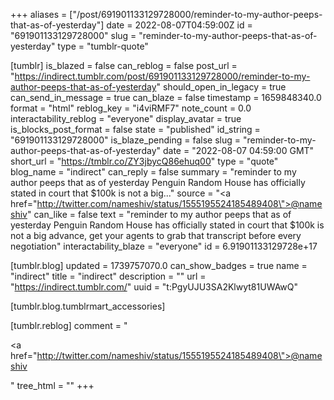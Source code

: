 +++
aliases = ["/post/691901133129728000/reminder-to-my-author-peeps-that-as-of-yesterday"]
date = 2022-08-07T04:59:00Z
id = "691901133129728000"
slug = "reminder-to-my-author-peeps-that-as-of-yesterday"
type = "tumblr-quote"

[tumblr]
is_blazed = false
can_reblog = false
post_url = "https://indirect.tumblr.com/post/691901133129728000/reminder-to-my-author-peeps-that-as-of-yesterday"
should_open_in_legacy = true
can_send_in_message = true
can_blaze = false
timestamp = 1659848340.0
format = "html"
reblog_key = "i4viRMF7"
note_count = 0.0
interactability_reblog = "everyone"
display_avatar = true
is_blocks_post_format = false
state = "published"
id_string = "691901133129728000"
is_blaze_pending = false
slug = "reminder-to-my-author-peeps-that-as-of-yesterday"
date = "2022-08-07 04:59:00 GMT"
short_url = "https://tmblr.co/ZY3jbycQ86ehuq00"
type = "quote"
blog_name = "indirect"
can_reply = false
summary = "reminder to my author peeps that as of yesterday Penguin Random House has officially stated in court that $100k is not a big..."
source = "<a href=\"http://twitter.com/nameshiv/status/1555195524185489408\">@nameshiv</a>"
can_like = false
text = "reminder to my author peeps that as of yesterday Penguin Random House has officially stated in court that $100k is not a big advance, get your agents to grab that transcript before every negotiation"
interactability_blaze = "everyone"
id = 6.91901133129728e+17

[tumblr.blog]
updated = 1739757070.0
can_show_badges = true
name = "indirect"
title = "indirect"
description = ""
url = "https://indirect.tumblr.com/"
uuid = "t:PgyUJU3SA2Klwyt81UWAwQ"

[tumblr.blog.tumblrmart_accessories]

[tumblr.reblog]
comment = "<p><a href=\"http://twitter.com/nameshiv/status/1555195524185489408\">@nameshiv</a></p>"
tree_html = ""
+++
